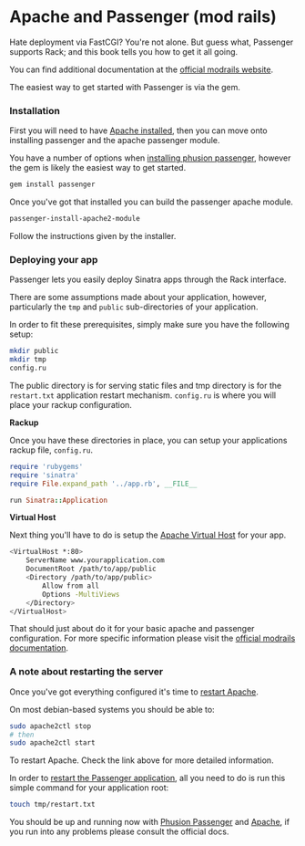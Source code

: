 # Apache and Passenger (mod rails)

Hate deployment via FastCGI? You're not alone. But guess what, Passenger
supports Rack; and this book tells you how to get it all going.

You can find additional documentation at the [official modrails
website](http://modrails.com/documentation.html).

The easiest way to get started with Passenger is via the gem.

### Installation

First you will need to have [Apache
installed](http://httpd.apache.org/docs/2.2/install.html), then you can move
onto installing passenger and the apache passenger module.

You have a number of options when [installing phusion
passenger](http://modrails.com/documentation/Users%20guide%20Apache.html#_installing_upgrading_and_uninstalling_phusion_passenger),
however the gem is likely the easiest way to get started.

```bash
gem install passenger
```

Once you've got that installed you can build the passenger apache module.

```bash
passenger-install-apache2-module
```

Follow the instructions given by the installer.

### Deploying your app 

Passenger lets you easily deploy Sinatra apps through the Rack interface.

There are some assumptions made about your application, however, particularly
the `tmp` and `public` sub-directories of your application.

In order to fit these prerequisites, simply make sure you have the following
setup:

```bash
mkdir public
mkdir tmp
config.ru
```

The public directory is for serving static files and tmp directory is for the
`restart.txt` application restart mechanism. `config.ru` is where you will
place your rackup configuration.

**Rackup**

Once you have these directories in place, you can setup your applications
rackup file, `config.ru`.

```ruby
require 'rubygems'
require 'sinatra'
require File.expand_path '../app.rb', __FILE__

run Sinatra::Application 
```

**Virtual Host**

Next thing you'll have to do is setup the [Apache Virtual
Host](http://httpd.apache.org/docs/2.2/vhosts/) for your app.

```bash
<VirtualHost *:80>
    ServerName www.yourapplication.com
    DocumentRoot /path/to/app/public
    <Directory /path/to/app/public>
        Allow from all
        Options -MultiViews
    </Directory>
</VirtualHost>    
```

That should just about do it for your basic apache and passenger configuration.
For more specific information please visit the [official modrails
documentation](http://modrails.com/documentation/Users%20guide%20Apache.html).

### A note about restarting the server

Once you've got everything configured it's time to [restart
Apache](http://httpd.apache.org/docs/2.2/stopping.html).

On most debian-based systems you should be able to:

```bash
sudo apache2ctl stop
# then
sudo apache2ctl start
```

To restart Apache. Check the link above for more detailed information.

In order to [restart the Passenger
application](http://www.modrails.com/documentation/Users%20guide%20Apache.html#_redeploying_restarting_the_ruby_on_rails_application),
all you need to do is run this simple command for your application root:

```bash
touch tmp/restart.txt
```

You should be up and running now with [Phusion Passenger](http://modrails.com/)
and [Apache](http://httpd.apache.org/), if you run into any problems please
consult the official docs.

